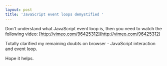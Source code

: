 ```yaml
---
layout: post
title: 'JavaScript event loops demystified '
---
```


Don't understand what JavaScript event loop is, then you need to watch the following video: [http://vimeo.com/96425312](<http://vimeo.com/96425312>)

Totally clarified my remaining doubts on browser - JavaScript interaction and event loop.

Hope it helps.

